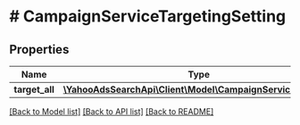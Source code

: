 # # CampaignServiceTargetingSetting

## Properties

Name | Type | Description | Notes
------------ | ------------- | ------------- | -------------
**target_all** | [**\YahooAdsSearchApi\Client\Model\CampaignServiceTargetAll**](CampaignServiceTargetAll.md) |  | [optional] 

[[Back to Model list]](../../README.md#documentation-for-models) [[Back to API list]](../../README.md#documentation-for-api-endpoints) [[Back to README]](../../README.md)


